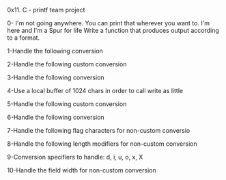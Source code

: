 0x11. C - printf team project

0- I'm not going anywhere. You can print that wherever you want to. I'm here and I'm a Spur for life Write a function that produces output according to a format.

1-Handle the following conversion

2-Handle the following custom conversion

3-Handle the following conversion

4-Use a local buffer of 1024 chars in order to call write as little

5-Handle the following custom conversion

6-Handle the following conversion

7-Handle the following flag characters for non-custom conversio

8-Handle the following length modifiers for non-custom conversion

9-Conversion specifiers to handle: d, i, u, o, x, X

10-Handle the field width for non-custom conversion
